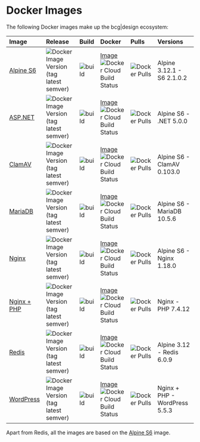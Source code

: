 # Docker Images

The following Docker images make up the bcg|design ecosystem:

Image | Release | Build | Docker | Pulls | Versions
:--- | :--- | :--- | :--- | :--- | :---
[Alpine S6](https://github.com/bencgreen/docker-alpine-s6) | ![Docker Image Version (tag latest semver)](https://img.shields.io/docker/v/bcgdesign/alpine-s6/latest) | ![build](https://github.com/bencgreen/docker-alpine-s6/workflows/build/badge.svg) | [Image](https://hub.docker.com/r/bcgdesign/alpine-s6) ![Docker Cloud Build Status](https://img.shields.io/docker/cloud/build/bcgdesign/alpine-s6) | ![Docker Pulls](https://img.shields.io/docker/pulls/bcgdesign/alpine-s6) | Alpine 3.12.1 - S6 2.1.0.2
[ASP.NET](https://github.com/bencgreen/docker-aspnet) | ![Docker Image Version (tag latest semver)](https://img.shields.io/docker/v/bcgdesign/aspnet/latest) | ![build](https://github.com/bencgreen/docker-aspnet/workflows/build/badge.svg) | [Image](https://hub.docker.com/r/bcgdesign/aspnet) ![Docker Cloud Build Status](https://img.shields.io/docker/cloud/build/bcgdesign/aspnet) | ![Docker Pulls](https://img.shields.io/docker/pulls/bcgdesign/aspnet) | Alpine S6 - .NET 5.0.0
[ClamAV](https://github.com/bencgreen/docker-clamav) | ![Docker Image Version (tag latest semver)](https://img.shields.io/docker/v/bcgdesign/clamav/latest) | ![build](https://github.com/bencgreen/docker-clamav/workflows/build/badge.svg) | [Image](https://hub.docker.com/r/bcgdesign/clamav) ![Docker Cloud Build Status](https://img.shields.io/docker/cloud/build/bcgdesign/clamav) | ![Docker Pulls](https://img.shields.io/docker/pulls/bcgdesign/clamav) | Alpine S6 - ClamAV 0.103.0
[MariaDB](https://github.com/bencgreen/docker-mariadb) | ![Docker Image Version (tag latest semver)](https://img.shields.io/docker/v/bcgdesign/mariadb/latest) | ![build](https://github.com/bencgreen/docker-mariadb/workflows/build/badge.svg) | [Image](https://hub.docker.com/r/bcgdesign/mariadb) ![Docker Cloud Build Status](https://img.shields.io/docker/cloud/build/bcgdesign/mariadb) | ![Docker Pulls](https://img.shields.io/docker/pulls/bcgdesign/mariadb) | Alpine S6 - MariaDB 10.5.6
[Nginx](https://github.com/bencgreen/docker-nginx) | ![Docker Image Version (tag latest semver)](https://img.shields.io/docker/v/bcgdesign/nginx/latest) | ![build](https://github.com/bencgreen/docker-nginx/workflows/build/badge.svg) | [Image](https://hub.docker.com/r/bcgdesign/nginx) ![Docker Cloud Build Status](https://img.shields.io/docker/cloud/build/bcgdesign/nginx) | ![Docker Pulls](https://img.shields.io/docker/pulls/bcgdesign/nginx) | Alpine S6 - Nginx 1.18.0
[Nginx + PHP](https://github.com/bencgreen/docker-nginx-php) | ![Docker Image Version (tag latest semver)](https://img.shields.io/docker/v/bcgdesign/nginx-php/latest) | ![build](https://github.com/bencgreen/docker-nginx-php/workflows/build/badge.svg) | [Image](https://hub.docker.com/r/bcgdesign/nginx-php) ![Docker Cloud Build Status](https://img.shields.io/docker/cloud/build/bcgdesign/nginx-php) | ![Docker Pulls](https://img.shields.io/docker/pulls/bcgdesign/nginx-php) | Nginx - PHP 7.4.12
[Redis](https://github.com/bencgreen/docker-redis) | ![Docker Image Version (tag latest semver)](https://img.shields.io/docker/v/bcgdesign/redis/latest) | ![build](https://github.com/bencgreen/docker-redis/workflows/build/badge.svg) | [Image](https://hub.docker.com/r/bcgdesign/redis) ![Docker Cloud Build Status](https://img.shields.io/docker/cloud/build/bcgdesign/redis) | ![Docker Pulls](https://img.shields.io/docker/pulls/bcgdesign/redis) | Alpine 3.12 - Redis 6.0.9
[WordPress](https://github.com/bencgreen/docker-wordpress) | ![Docker Image Version (tag latest semver)](https://img.shields.io/docker/v/bcgdesign/wordpress/latest) | ![build](https://github.com/bencgreen/docker-wordpress/workflows/build/badge.svg) | [Image](https://hub.docker.com/r/bcgdesign/wordpress) ![Docker Cloud Build Status](https://img.shields.io/docker/cloud/build/bcgdesign/wordpress) | ![Docker Pulls](https://img.shields.io/docker/pulls/bcgdesign/wordpress) | Nginx + PHP - WordPress 5.5.3

Apart from Redis, all the images are based on the [Alpine S6](https://github.com/bencgreen/docker-alpine-s6) image.

